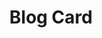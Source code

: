 ---
title: Blog Card
component: "cards"
seo:
  page_title: Blog Card
  meta_description:
  featured_image: /uploads/featured-image.jpg
  featured_image_alt:
hero:
  heading:
  body:
  hero_image:
    image: /uploads/featured-image.jpg
    image_alt:
html_example:
  - |
    <article class="card flex flex-column">
        <div class="card__meta">
            <a href="#" class="btn btn--secondary btn--category" aria-label="View all example posts">example</a>
        </div>
        <div class="card__image-wrap cover-image">
            <img src="https://source.unsplash.com/random/800x600?space" alt="" class="card__img">
            <div class="card__overlay">
                <div class="btn btn--secondary" aria-label="">Read More</div>
            </div>
        </div>
        <div class="card__content flow">
            <h3 class="h4"><a class="card__link no-decoration" href="#">Blog Title</a></h3>
            <div class="card__summary font-size-xs">Poke aesthetic street art post-ironic intelligentsia meditation, live-edge activated charcoal vexillologist pickled. Ramps Brooklyn truffaut, tattooed you probably haven't heard of them cred keffiyeh.</div>
        </div>
    </article>
css_example:
  - |
    .card {
        position: relative;
        list-style-type: none;
        max-width: 30ch;
        margin-inline: auto;
        margin-block-start: 0;
        transition: $transition;
        background-color: $white;
        box-shadow: 0 4px 8px rgba(0, 0, 0, .15);

    &:hover, 
    &:focus {
        transform: translateY(-10px);

        .card__overlay {
            opacity: 1;
        }

        .card__img {
        transform: scale(1.1);
        }

        .service-card__underline {
            transform: scaleX(1.5);
        }
    }
    }

    .card::after {
        position: absolute;
        bottom: -5px;
        right: 0;
        content: "";
        width: 75%;
        height: 10px;
        background-color: $secondary-color;
    }

    .card__meta {
        position: absolute;
        top: -18px;
        left: 0;
        z-index: 8;
    }

    .card__image-wrap {
        position: relative;
        width: 100%;
        aspect-ratio: 3/2;
    }

        .card__img {
        inline-size: 100%;
        object-fit: cover;
        transition: $transition;
    }

    .card__overlay {
        display: grid;
        place-items: center;
        position: absolute;
        top: 0;
        right: 0;
        bottom: 0;
        left: 0;
        background: linear-gradient(109.95deg, rgba(0, 0, 0, 0.15) 0%, rgba($primary-color, 0.5) 100%);
        opacity: 0;
        transition: opacity .3s ease-in-out;
    }

    .card__content {
        padding: $ic-200;
    }

    .card__link::after {
        position: absolute;
        top: 0;
        left: 0;
        z-index: 7;
        height: 100%;
        width: 100%;
        content: "";
    }
---